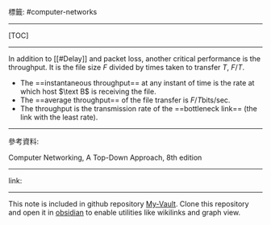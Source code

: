 標籤: #computer-networks 

---

[TOC]

---

In addition to [[#Delay]] and packet loss, another critical performance is the throughput. It is the file size $F$ divided by times taken to transfer $T$, $F / T$.

- The ==instantaneous throughput== at any instant of time is the rate at which host $\text B$ is receiving the file.
- The ==average throughput== of the file transfer is $F / T \text{bits/sec}$.
- The throughput is the transmission rate of the ==bottleneck link== (the link with the least rate).

---

參考資料:

Computer Networking, A Top-Down Approach, 8th edition

---

link:


---

This note is included in github repository [My-Vault](https://github.com/LittleD3092/My-Vault.git). Clone this repository and open it in [obsidian](https://obsidian.md/) to enable utilities like wikilinks and graph view.